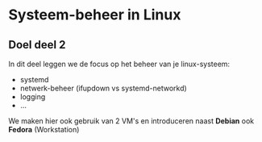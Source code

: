 # Systeem-beheer in Linux

## Doel deel 2

In dit deel leggen we de focus op het beheer van je linux-systeem:

* systemd
* netwerk-beheer (ifupdown vs systemd-networkd)
* logging
* ...

We maken hier ook gebruik van 2 VM's en introduceren naast **Debian** ook **Fedora** (Workstation)

